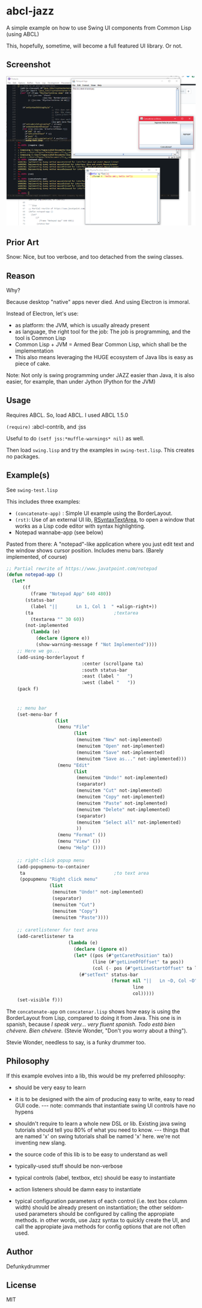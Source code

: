 # abcl-jazz

A simple example on how to use Swing UI components from Common Lisp (using ABCL)

This, hopefully, sometime, will become a full featured UI library. Or not.

## Screenshot

 ![](abcl-jazz-demo.png)

## Prior Art

Snow: Nice, but too verbose, and too detached from the swing classes.

## Reason

Why?

Because desktop "native" apps never died. And using Electron is immoral.

Instead of Electron, let's use:

 - as platform: the JVM, which is usually already present
 - as language, the right tool for the job: The job is programming, and the tool
   is Common Lisp
 - Common Lisp + JVM = Armed Bear Common Lisp, which shall be the implementation
 - This also means leveraging the HUGE ecosystem of Java libs is easy as piece of cake.

Note: Not only is swing programming under JAZZ easier than Java, it is also 
      easier, for example, than under Jython (Python for the JVM)

## Usage

Requires ABCL. So, load ABCL. I used ABCL 1.5.0

`(require)` :abcl-contrib, and :jss

Useful to do `(setf jss:*muffle-warnings* nil)` as well.

Then load `swing.lisp` and try the examples in `swing-test.lisp`. This creates no packages.

## Example(s)

See `swing-test.lisp`

This includes three examples:

- `(concatenate-app)` : Simple UI example using the BorderLayout. 
- `(rst)`: Use of an external UI lib, [RSyntaxTextArea](http://bobbylight.github.io/RSyntaxTextArea/), to open a window that works as a Lisp code editor with syntax highlighting. 
- Notepad wannabe-app (see below)

Pasted from there: A "notepad"-like application where you just edit text and the window shows cursor position. Includes menu bars. (Barely implemented, of course)

```lisp
;; Partial rewrite of https://www.javatpoint.com/notepad
(defun notepad-app ()
  (let*
      ((f
         (frame "Notepad App" 640 480))
       (status-bar
         (label "||       Ln 1, Col 1  " +align-right+))
       (ta                              ;textarea
         (textarea "" 30 60))
       (not-implemented
         (lambda (e)
           (declare (ignore e))
           (show-warning-message f "Not Implemented"))))
    ;; Here we go...
    (add-using-borderlayout f
                            :center (scrollpane ta)
                            :south status-bar
                            :east (label "   ")
                            :west (label "   "))
    (pack f)
                                        

    ;; menu bar
    (set-menu-bar f 
                  (list 
                   (menu "File" 
                         (list 
                          (menuitem "New" not-implemented)
                          (menuitem "Open" not-implemented)
                          (menuitem "Save" not-implemented)
                          (menuitem "Save as..." not-implemented)))
                   (menu "Edit" 
                         (list 
                          (menuitem "Undo!" not-implemented)
                          (separator)
                          (menuitem "Cut" not-implemented)
                          (menuitem "Copy" not-implemented)
                          (menuitem "Paste" not-implemented)
                          (menuitem "Delete" not-implemented)
                          (separator)
                          (menuitem "Select all" not-implemented)
                          ))
                   (menu "Format" ())
                   (menu "View" ())
                   (menu "Help" ())))

    ;; right-click popup menu
    (add-popupmenu-to-container
     ta                                 ;to text area 
     (popupmenu "Right click menu" 
                (list
                 (menuitem "Undo!" not-implemented)
                 (separator)
                 (menuitem "Cut")
                 (menuitem "Copy")
                 (menuitem "Paste"))))

    ;; caretlistener for text area
    (add-caretlistener ta
                       (lambda (e)
                         (declare (ignore e))
                         (let* ((pos (#"getCaretPosition" ta))
                                (line (#"getLineOfOffset" ta pos))
                                (col (- pos (#"getLineStartOffset" ta line))))
                           (#"setText" status-bar
                                       (format nil "||   Ln ~D, Col ~D"
                                               line
                                               col)))))
    (set-visible f)))

``` 

The `concatenate-app` on `concatenar.lisp` shows how easy is using the BorderLayout from Lisp, compared to doing it from Java. This one is in spanish, because *I speak very... very fluent spanish. Todo está bien chévere. Bien chévere.* (Stevie Wonder, "Don't you worry about a thing"). 

Stevie Wonder, needless to say, is a funky drummer too.

## Philosophy

If this example evolves into a lib, this would be my preferred philosophy:

- should be very easy to learn
- it is to be designed with the aim of producing easy to write, easy to read
  GUI code.
 --- note: commands that instantiate swing  UI controls have no hypens

 - shouldn't require to learn a whole new DSL or lib. Existing java swing tutorials
    should tell you 80% of what you need to know.
 --- things that are named 'x' on swing tutorials shall be named 'x' here.
     we're not inventing new slang.
 - the source code of this lib is to be easy to understand as well
 - typically-used stuff should be non-verbose
 - typical controls (label, textbox, etc) should be easy to instantiate
 - action listeners should be damn easy to instantiate
 - typical configuration parameters of each control (i.e. text box column width)
   should be already present on instantiation; the other seldom-used
   parameters should be configured by calling the appropiate methods.
   in other words, use Jazz syntax to quickly create the UI,
   and call the appropiate java methods for config options that are not
   often used.


## Author

Defunkydrummer

## License

MIT
